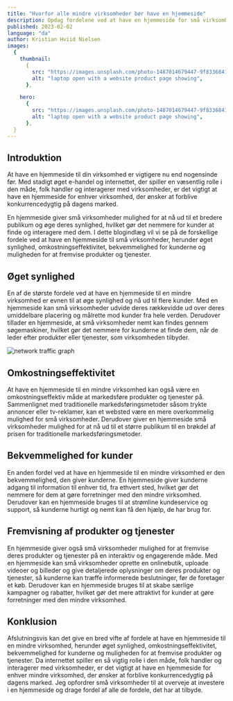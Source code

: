 ```yaml
---
title: "Hvorfor alle mindre virksomheder bør have en hjemmeside"
description: Opdag fordelene ved at have en hjemmeside for små virksomheder, herunder øget synlighed, omkostningseffektivitet og kundebekvemmelighed. Lær, hvorfor investering i en hjemmeside er afgørende for at forblive konkurrencedygtig på dagens marked.
published: 2023-02-02
language: "da"
author: Kristian Hviid Nielsen
images:
  {
    thumbnail:
      {
        src: "https://images.unsplash.com/photo-1487014679447-9f8336841d58?ixlib=rb-4.0.3&ixid=MnwxMjA3fDB8MHxwaG90by1wYWdlfHx8fGVufDB8fHx8&auto=format&fit=crop&w=2010&q=12",
        alt: "laptop open with a website product page showing",
      },

    hero:
      {
        src: "https://images.unsplash.com/photo-1487014679447-9f8336841d58?ixlib=rb-4.0.3&ixid=MnwxMjA3fDB8MHxwaG90by1wYWdlfHx8fGVufDB8fHx8&auto=format&fit=crop&w=2010&q=12",
        alt: "laptop open with a website product page showing",
      },
  }
---
```


## Introduktion

At have en hjemmeside til din virksomhed er vigtigere nu end nogensinde før. Med stadigt øget e-handel og internettet, der spiller en væsentlig rolle i den måde, folk handler og interagerer med virksomheder, er det vigtigt at have en hjemmeside for enhver virksomhed, der ønsker at forblive konkurrencedygtig på dagens marked.

En hjemmeside giver små virksomheder mulighed for at nå ud til et bredere publikum og øge deres synlighed, hvilket gør det nemmere for kunder at finde og interagere med dem. I dette blogindlæg vil vi se på de forskellige fordele ved at have en hjemmeside til små virksomheder, herunder øget synlighed, omkostningseffektivitet, bekvemmelighed for kunderne og muligheden for at fremvise produkter og tjenester.

## Øget synlighed

En af de største fordele ved at have en hjemmeside til en mindre virksomhed er evnen til at øge synlighed og nå ud til flere kunder. Med en hjemmeside kan små virksomheder udvide deres rækkevidde ud over deres umiddelbare placering og målrette mod kunder fra hele verden. Derudover tillader en hjemmeside, at små virksomheder nemt kan findes gennem søgemaskiner, hvilket gør det nemmere for kunderne at finde dem, når de leder efter produkter eller tjenester, som virksomheden tilbyder.

<img src="https://images.unsplash.com/photo-1560472354-b33ff0c44a43?ixlib=rb-4.0.3&ixid=MnwxMjA3fDB8MHxwaG90by1wYWdlfHx8fGVufDB8fHx8&auto=format&fit=crop&w=2751&q=12" alt="network traffic graph">

## Omkostningseffektivitet

At have en hjemmeside til en mindre virksomhed kan også være en omkostningseffektiv måde at markedsføre produkter og tjenester på. Sammenlignet med traditionelle markedsføringsmetoder såsom trykte annoncer eller tv-reklamer, kan et websted være en mere overkommelig mulighed for små virksomheder. Derudover giver en hjemmeside små virksomheder mulighed for at nå ud til et større publikum til en brøkdel af prisen for traditionelle markedsføringsmetoder.

## Bekvemmelighed for kunder

En anden fordel ved at have en hjemmeside til en mindre virksomhed er den bekvemmelighed, den giver kunderne. En hjemmeside giver kunderne adgang til information til enhver tid, fra ethvert sted, hvilket gør det nemmere for dem at gøre forretninger med den mindre virksomhed. Derudover kan en hjemmeside bruges til at strømline kundeservice og support, så kunderne hurtigt og nemt kan få den hjælp, de har brug for.

## Fremvisning af produkter og tjenester

En hjemmeside giver også små virksomheder mulighed for at fremvise deres produkter og tjenester på en interaktiv og engagerende måde. Med en hjemmeside kan små virksomheder oprette en onlinebutik, uploade videoer og billeder og give detaljerede oplysninger om deres produkter og tjenester, så kunderne kan træffe informerede beslutninger, før de foretager et køb. Derudover kan en hjemmeside bruges til at skabe særlige kampagner og rabatter, hvilket gør det mere attraktivt for kunder at gøre forretninger med den mindre virksomhed.

## Konklusion

Afslutningsvis kan det give en bred vifte af fordele at have en hjemmeside til en mindre virksomhed, herunder øget synlighed, omkostningseffektivitet, bekvemmelighed for kunderne og muligheden for at fremvise produkter og tjenester. Da internettet spiller en så vigtig rolle i den måde, folk handler og interagerer med virksomheder, er det vigtigt at have en hjemmeside for enhver mindre virksomhed, der ønsker at forblive konkurrencedygtig på dagens marked. Jeg opfordrer små virksomheder til at overveje at investere i en hjemmeside og drage fordel af alle de fordele, det har at tilbyde.
